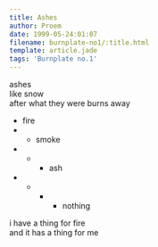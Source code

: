 ```yaml
---
title: Ashes
author: Proem
date: 1999-05-24:01:07
filename: burnplate-no1/:title.html
template: article.jade
tags: 'Burnplate no.1'
---
```

ashes  
like snow  
after what they were burns away

- fire  
- - smoke
- - - ash
- - - - nothing  

i have a thing for fire  
and it has a thing for me